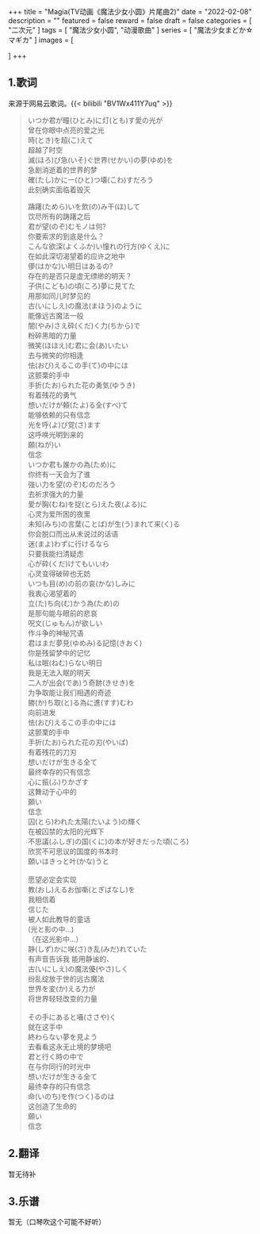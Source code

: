 +++
title = "Magia(TV动画《魔法少女小圆》片尾曲2)"
date = "2022-02-08"
description = ""
featured = false
reward = false
draft = false
categories = [
  "二次元"
]
tags = [
 "魔法少女小圆",
 "动漫歌曲"
]
series = [
 "魔法少女まどか☆マギカ"
]
images = [

]
+++



<!--more-->

## 1.歌词

来源于网易云歌词。{{< bilibili "BV1Wx411Y7uq" >}}

> いつか君が瞳(ひとみ)に灯(とも)す愛の光が<br>
> 曾在你眼中点亮的爱之光<br>
> 時(とき)を超(こ)えて<br>
> 超越了时空<br>
> 滅(ほろ)び急(いそ)ぐ世界(せかい)の夢(ゆめ)を<br>
> 急剧消逝着的世界的梦<br>
> 確(たし)かに一(ひと)つ壊(こわ)すだろう<br>
> 此刻确实面临着毁灭<br>
>
> 躊躇(ためら)いを飲(の)み干(ほ)して<br>
> 饮尽所有的踌躇之后<br>
> 君が望(のぞ)むモノは何?<br>
> 你要索求的到底是什么？<br>
> こんな欲深(よくふか)い憧れの行方(ゆくえ)に<br>
> 在如此深切渴望着的应许之地中<br>
> 儚(はかな)い明日はあるの?<br>
> 存在的是否只是虚无缥缈的明天？<br>
> 子供(こども)の頃(ころ)夢に見てた<br>
> 用那如同儿时梦见的<br>
> 古(いにしえ)の魔法(まほう)のように<br>
> 能像远古魔法一般<br>
> 闇(やみ)さえ砕(くだ)く力(ちから)で<br>
> 粉碎黑暗的力量<br>
> 微笑(ほほえ)む君に会(あ)いたい<br>
> 去与微笑的你相逢<br>
> 怯(おび)えるこの手(て)の中には<br>
> 这颤栗的手中<br>
> 手折(たお)られた花の勇気(ゆうき)<br>
> 有着残花的勇气<br>
> 想いだけが頼(たよ)る全(すべ)て<br>
> 能够依赖的只有信念<br>
> 光を呼(よ)び覚(さ)ます<br>
> 这呼唤光明到来的<br>
> 願(ねが)い<br>
> 信念<br>
> いつか君も誰かの為(ため)に<br>
> 你终有一天会为了谁<br>
> 強い力を望(のぞ)むのだろう<br>
> 去祈求强大的力量<br>
> 愛が胸(むね)を捉(とら)えた夜(よる)に<br>
> 心灵为爱所困的夜里<br>
> 未知(みち)の言葉(ことば)が生(う)まれて来(く)る<br>
> 你会脱口而出从未说过的话语<br>
> 迷(まよ)わずに行けるなら<br>
> 只要我能扫清疑虑<br>
> 心が砕(くだ)けてもいいわ<br>
> 心灵变得破碎也无妨<br>
> いつも目(め)の前の哀(かな)しみに<br>
> 我衷心渴望着的<br>
> 立(た)ち向(む)かう為(ため)の<br>
> 是那句能与眼前的悲哀<br>
> 呪文(じゅもん)が欲しい<br>
> 作斗争的神秘咒语<br>
> 君はまだ夢見(ゆめみ)る記憶(きおく)<br>
> 你是残留梦中的记忆<br>
> 私は眠(ねむ)らない明日<br>
> 我是无法入眠的明天<br>
> 二人が出会(であ)う奇跡(きせき)を<br>
> 为争取能让我们相遇的奇迹<br>
> 勝(か)ち取(と)る為に進(すす)むわ<br>
> 向前进发<br>
> 怯(おび)えるこの手の中には<br>
> 这颤栗的手中<br>
> 手折(たお)られた花の刃(やいば)<br>
> 有着残花的刀刃<br>
> 想いだけが生きる全て<br>
> 最终幸存的只有信念<br>
> 心に振(ふ)りかざす<br>
> 这舞动于心中的<br>
> 願い<br>
> 信念<br>
> 囚(とら)われた太陽(たいよう)の輝く<br>
> 在被囚禁的太阳的光辉下<br>
> 不思議(ふしぎ)の国(くに)の本が好きだった頃(ころ)<br>
> 欣赏不可思议的国度的书本时<br>
> 願いはきっと叶(かな)うと<br><br>
> 愿望必定会实现<br>
> 教(おし)えるお伽噺(とぎばなし)を<br>
> 我相信着<br>
> 信じた<br>
> 被人如此教导的童话<br>
> (光と影の中...)<br>
> （在这光影中...）<br>
> 静(しず)かに咲(さ)き乱(みだ)れていた<br>
> 有声音告诉我 能用静谧的、<br>
> 古(いにしえ)の魔法優(やさ)しく<br>
> 纷乱绽放于世的远古魔法<br>
> 世界を変(か)える力が<br>
> 将世界轻轻改变的力量<br><br>
> その手にあると囁(ささや)く<br>
> 就在这手中<br>
> 終わらない夢を見よう<br>
> 去看看这永无止境的梦境吧<br>
> 君と行く時の中で<br>
> 在与你同行的时光中<br>
> 想いだけが生きる全て<br>
> 最终幸存的只有信念<br>
> 命(いのち)を作(つく)るのは<br>
> 这创造了生命的<br>
> 願い<br>
> 信念<br>

## 2.翻译

暂无待补

## 3.乐谱

暂无（口琴吹这个可能不好听）